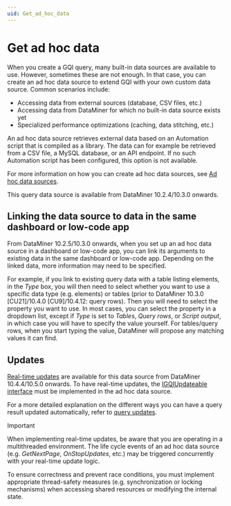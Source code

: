 ```yaml
---
uid: Get_ad_hoc_data
---
```


# Get ad hoc data

When you create a GQI query, many built-in data sources are available to use. However, sometimes these are not enough. In that case, you can create an ad hoc data source to extend GQI with your own custom data source. Common scenarios include:

- Accessing data from external sources (database, CSV files, etc.)
- Accessing data from DataMiner for which no built-in data source exists yet
- Specialized performance optimizations (caching, data stitching, etc.)

An ad hoc data source retrieves external data based on an Automation script that is compiled as a library. The data can for example be retrieved from a CSV file, a MySQL database, or an API endpoint. If no such Automation script has been configured, this option is not available.

For more information on how you can create ad hoc data sources, see [Ad hoc data sources](xref:GQI_Ad_hoc_data_sources).

This query data source is available from DataMiner 10.2.4/10.3.0 onwards.

## Linking the data source to data in the same dashboard or low-code app

From DataMiner 10.2.5/10.3.0 onwards, when you set up an ad hoc data source in a dashboard or low-code app, you can link its arguments to existing data in the same dashboard or low-code app. Depending on the linked data, more information may need to be specified.

For example, if you link to existing query data with a table listing elements, in the *Type* box, you will then need to select whether you want to use a specific data type (e.g. elements) or tables (prior to DataMiner 10.3.0 [CU21]/10.4.0 [CU9]/10.4.12<!--RN 41075)-->: query rows). Then you will need to select the property you want to use. In most cases, you can select the property in a dropdown list, except if *Type* is set to *Tables*, *Query rows*, or *Script output*, in which case you will have to specify the value yourself. For tables/query rows, when you start typing the value, DataMiner will propose any matching values it can find.

## Updates

[Real-time updates](xref:Query_updates) are available for this data source from DataMiner 10.4.4/10.5.0 onwards<!-- RN 38643 -->. To have real-time updates, the [IGQIUpdateable interface](xref:GQI_IGQIUpdateable) must be implemented in the ad hoc data source.

For a more detailed explanation on the different ways you can have a query result updated automatically, refer to [query updates](xref:Query_updates#query-update-support).

> [!IMPORTANT]
> When implementing real-time updates, be aware that you are operating in a multithreaded environment. The life cycle events of an ad hoc data source (e.g. *GetNextPage*, *OnStopUpdates*, etc.) may be triggered concurrently with your real-time update logic.
>
> To ensure correctness and prevent race conditions, you must implement appropriate thread-safety measures (e.g. synchronization or locking mechanisms) when accessing shared resources or modifying the internal state.
